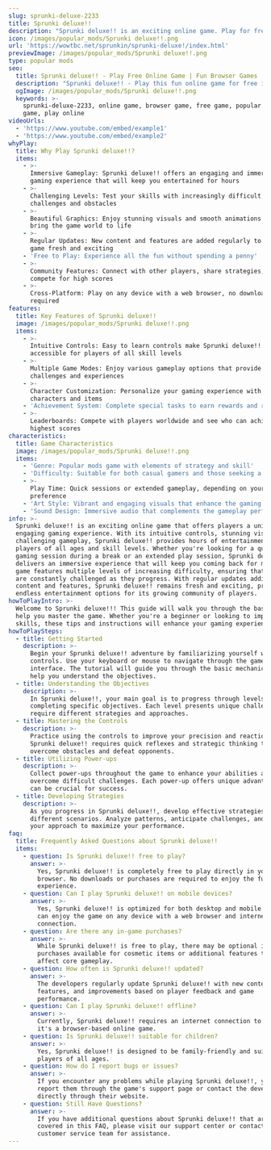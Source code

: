 ```yaml
---
slug: sprunki-deluxe-2233
title: Sprunki deluxe!!
description: "Sprunki deluxe!! is an exciting online game. Play for free directly in your browser!"
icon: /images/popular_mods/Sprunki deluxe!!.png
url: 'https://wowtbc.net/sprunkin/sprunki-deluxe!/index.html'
previewImage: /images/popular_mods/Sprunki deluxe!!.png
type: popular mods
seo:
  title: Sprunki deluxe!! - Play Free Online Game | Fun Browser Games
  description: "Sprunki deluxe!! - Play this fun online game for free in your browser. No download required!"
  ogImage: /images/popular_mods/Sprunki deluxe!!.png
  keywords: >-
    sprunki-deluxe-2233, online game, browser game, free game, popular mods
    game, play online
videoUrls:
  - 'https://www.youtube.com/embed/example1'
  - 'https://www.youtube.com/embed/example2'
whyPlay:
  title: Why Play Sprunki deluxe!!?
  items:
    - >-
      Immersive Gameplay: Sprunki deluxe!! offers an engaging and immersive
      gaming experience that will keep you entertained for hours
    - >-
      Challenging Levels: Test your skills with increasingly difficult
      challenges and obstacles
    - >-
      Beautiful Graphics: Enjoy stunning visuals and smooth animations that
      bring the game world to life
    - >-
      Regular Updates: New content and features are added regularly to keep the
      game fresh and exciting
    - 'Free to Play: Experience all the fun without spending a penny'
    - >-
      Community Features: Connect with other players, share strategies, and
      compete for high scores
    - >-
      Cross-Platform: Play on any device with a web browser, no downloads
      required
features:
  title: Key Features of Sprunki deluxe!!
  image: /images/popular_mods/Sprunki deluxe!!.png
  items:
    - >-
      Intuitive Controls: Easy to learn controls make Sprunki deluxe!!
      accessible for players of all skill levels
    - >-
      Multiple Game Modes: Enjoy various gameplay options that provide different
      challenges and experiences
    - >-
      Character Customization: Personalize your gaming experience with unique
      characters and items
    - 'Achievement System: Complete special tasks to earn rewards and recognition'
    - >-
      Leaderboards: Compete with players worldwide and see who can achieve the
      highest scores
characteristics:
  title: Game Characteristics
  image: /images/popular_mods/Sprunki deluxe!!.png
  items:
    - 'Genre: Popular mods game with elements of strategy and skill'
    - 'Difficulty: Suitable for both casual gamers and those seeking a challenge'
    - >-
      Play Time: Quick sessions or extended gameplay, depending on your
      preference
    - 'Art Style: Vibrant and engaging visuals that enhance the gaming experience'
    - 'Sound Design: Immersive audio that complements the gameplay perfectly'
info: >-
  Sprunki deluxe!! is an exciting online game that offers players a unique and
  engaging gaming experience. With its intuitive controls, stunning visuals, and
  challenging gameplay, Sprunki deluxe!! provides hours of entertainment for
  players of all ages and skill levels. Whether you're looking for a quick
  gaming session during a break or an extended play session, Sprunki deluxe!!
  delivers an immersive experience that will keep you coming back for more. The
  game features multiple levels of increasing difficulty, ensuring that players
  are constantly challenged as they progress. With regular updates adding new
  content and features, Sprunki deluxe!! remains fresh and exciting, providing
  endless entertainment options for its growing community of players.
howToPlayIntro: >-
  Welcome to Sprunki deluxe!!! This guide will walk you through the basics and
  help you master the game. Whether you're a beginner or looking to improve your
  skills, these tips and instructions will enhance your gaming experience.
howToPlaySteps:
  - title: Getting Started
    description: >-
      Begin your Sprunki deluxe!! adventure by familiarizing yourself with the
      controls. Use your keyboard or mouse to navigate through the game
      interface. The tutorial will guide you through the basic mechanics and
      help you understand the objectives.
  - title: Understanding the Objectives
    description: >-
      In Sprunki deluxe!!, your main goal is to progress through levels by
      completing specific objectives. Each level presents unique challenges that
      require different strategies and approaches.
  - title: Mastering the Controls
    description: >-
      Practice using the controls to improve your precision and reaction time.
      Sprunki deluxe!! requires quick reflexes and strategic thinking to
      overcome obstacles and defeat opponents.
  - title: Utilizing Power-ups
    description: >-
      Collect power-ups throughout the game to enhance your abilities and
      overcome difficult challenges. Each power-up offers unique advantages that
      can be crucial for success.
  - title: Developing Strategies
    description: >-
      As you progress in Sprunki deluxe!!, develop effective strategies for
      different scenarios. Analyze patterns, anticipate challenges, and adapt
      your approach to maximize your performance.
faq:
  title: Frequently Asked Questions about Sprunki deluxe!!
  items:
    - question: Is Sprunki deluxe!! free to play?
      answer: >-
        Yes, Sprunki deluxe!! is completely free to play directly in your web
        browser. No downloads or purchases are required to enjoy the full game
        experience.
    - question: Can I play Sprunki deluxe!! on mobile devices?
      answer: >-
        Yes, Sprunki deluxe!! is optimized for both desktop and mobile play. You
        can enjoy the game on any device with a web browser and internet
        connection.
    - question: Are there any in-game purchases?
      answer: >-
        While Sprunki deluxe!! is free to play, there may be optional in-game
        purchases available for cosmetic items or additional features that don't
        affect core gameplay.
    - question: How often is Sprunki deluxe!! updated?
      answer: >-
        The developers regularly update Sprunki deluxe!! with new content,
        features, and improvements based on player feedback and game
        performance.
    - question: Can I play Sprunki deluxe!! offline?
      answer: >-
        Currently, Sprunki deluxe!! requires an internet connection to play as
        it's a browser-based online game.
    - question: Is Sprunki deluxe!! suitable for children?
      answer: >-
        Yes, Sprunki deluxe!! is designed to be family-friendly and suitable for
        players of all ages.
    - question: How do I report bugs or issues?
      answer: >-
        If you encounter any problems while playing Sprunki deluxe!!, you can
        report them through the game's support page or contact the developers
        directly through their website.
    - question: Still Have Questions?
      answer: >-
        If you have additional questions about Sprunki deluxe!! that aren't
        covered in this FAQ, please visit our support center or contact our
        customer service team for assistance.
---
```


